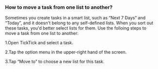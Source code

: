 ### How to move a task from one list to another?

Sometimes you create tasks in a smart list, such as “Next 7 Days” and “Today”, and it doesn't belong to any self-defined lists. When you sort out these tasks, you'd better select lists for them. Use the folloing steps to move a task from one list to another:

1.Open TickTick and select a task.

2.Tap the option menu in the upper-right hand of the screen.

3.Tap “Move to” to choose a new list for this task.